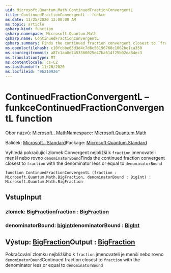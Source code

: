 ```yaml
---
uid: Microsoft.Quantum.Math.ContinuedFractionConvergentL
title: ContinuedFractionConvergentL – funkce
ms.date: 11/25/2020 12:00:00 AM
ms.topic: article
qsharp.kind: function
qsharp.namespace: Microsoft.Quantum.Math
qsharp.name: ContinuedFractionConvergentL
qsharp.summary: Finds the continued fraction convergent closest to `fraction` with the denominator less or equal to `denominatorBound`
ms.openlocfilehash: c10fcbbe63d3d4c7d6c56196768c1062be1ca350
ms.sourcegitcommit: a87c1aa8e7453360025e47ba614f25b02ea84ec3
ms.translationtype: MT
ms.contentlocale: cs-CZ
ms.lasthandoff: 11/26/2020
ms.locfileid: "96210926"
---
```

# <a name="continuedfractionconvergentl-function"></a><span data-ttu-id="7a402-102">ContinuedFractionConvergentL – funkce</span><span class="sxs-lookup"><span data-stu-id="7a402-102">ContinuedFractionConvergentL function</span></span>

<span data-ttu-id="7a402-103">Obor názvů: [Microsoft.. Math](xref:Microsoft.Quantum.Math)</span><span class="sxs-lookup"><span data-stu-id="7a402-103">Namespace: [Microsoft.Quantum.Math](xref:Microsoft.Quantum.Math)</span></span>

<span data-ttu-id="7a402-104">Balíček: [Microsoft.. Standard](https://nuget.org/packages/Microsoft.Quantum.Standard)</span><span class="sxs-lookup"><span data-stu-id="7a402-104">Package: [Microsoft.Quantum.Standard](https://nuget.org/packages/Microsoft.Quantum.Standard)</span></span>


<span data-ttu-id="7a402-105">Vyhledá pokračující zlomek Convergent nejbližší k `fraction` jmenovateli menší nebo rovno `denominatorBound`</span><span class="sxs-lookup"><span data-stu-id="7a402-105">Finds the continued fraction convergent closest to `fraction` with the denominator less or equal to `denominatorBound`</span></span>

```qsharp
function ContinuedFractionConvergentL (fraction : Microsoft.Quantum.Math.BigFraction, denominatorBound : BigInt) : Microsoft.Quantum.Math.BigFraction
```


## <a name="input"></a><span data-ttu-id="7a402-106">Vstup</span><span class="sxs-lookup"><span data-stu-id="7a402-106">Input</span></span>

### <a name="fraction--bigfraction"></a><span data-ttu-id="7a402-107">zlomek: [BigFraction](xref:Microsoft.Quantum.Math.BigFraction)</span><span class="sxs-lookup"><span data-stu-id="7a402-107">fraction : [BigFraction](xref:Microsoft.Quantum.Math.BigFraction)</span></span>




### <a name="denominatorbound--bigint"></a><span data-ttu-id="7a402-108">denominatorBound: [bigint](xref:microsoft.quantum.lang-ref.bigint)</span><span class="sxs-lookup"><span data-stu-id="7a402-108">denominatorBound : [BigInt](xref:microsoft.quantum.lang-ref.bigint)</span></span>





## <a name="output--bigfraction"></a><span data-ttu-id="7a402-109">Výstup: [BigFraction](xref:Microsoft.Quantum.Math.BigFraction)</span><span class="sxs-lookup"><span data-stu-id="7a402-109">Output : [BigFraction](xref:Microsoft.Quantum.Math.BigFraction)</span></span>

<span data-ttu-id="7a402-110">Pokračování zlomku nejbližšího k `fraction` jmenovateli je menší nebo rovno `denominatorBound`</span><span class="sxs-lookup"><span data-stu-id="7a402-110">Continued fraction closest to `fraction` with the denominator less or equal to `denominatorBound`</span></span>
